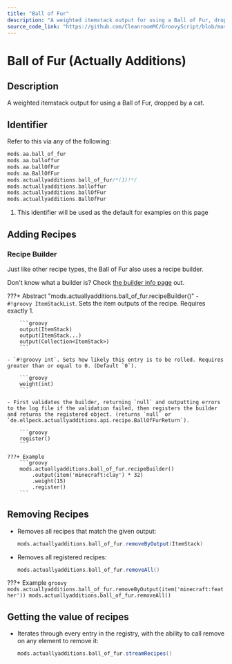 ```yaml
---
title: "Ball of Fur"
description: "A weighted itemstack output for using a Ball of Fur, dropped by a cat."
source_code_link: "https://github.com/CleanroomMC/GroovyScript/blob/master/src/main/java/com/cleanroommc/groovyscript/compat/mods/actuallyadditions/BallOfFur.java"
---
```


# Ball of Fur (Actually Additions)

## Description

A weighted itemstack output for using a Ball of Fur, dropped by a cat.

## Identifier

Refer to this via any of the following:

```groovy hl_lines="5"
mods.aa.ball_of_fur
mods.aa.balloffur
mods.aa.ballOfFur
mods.aa.BallOfFur
mods.actuallyadditions.ball_of_fur/*(1)!*/
mods.actuallyadditions.balloffur
mods.actuallyadditions.ballOfFur
mods.actuallyadditions.BallOfFur
```

1. This identifier will be used as the default for examples on this page

## Adding Recipes

### Recipe Builder

Just like other recipe types, the Ball of Fur also uses a recipe builder.

Don't know what a builder is? Check [the builder info page](../../../groovy/builder.md) out.

???+ Abstract "mods.actuallyadditions.ball_of_fur.recipeBuilder()"
    - `#!groovy ItemStackList`. Sets the item outputs of the recipe. Requires exactly 1.

        ```groovy
        output(ItemStack)
        output(ItemStack...)
        output(Collection<ItemStack>)
        ```

    - `#!groovy int`. Sets how likely this entry is to be rolled. Requires greater than or equal to 0. (Default `0`).

        ```groovy
        weight(int)
        ```

    - First validates the builder, returning `null` and outputting errors to the log file if the validation failed, then registers the builder and returns the registered object. (returns `null` or `de.ellpeck.actuallyadditions.api.recipe.BallOfFurReturn`).

        ```groovy
        register()
        ```

    ???+ Example
        ```groovy
        mods.actuallyadditions.ball_of_fur.recipeBuilder()
            .output(item('minecraft:clay') * 32)
            .weight(15)
            .register()
        ```



## Removing Recipes

- Removes all recipes that match the given output:

    ```groovy
    mods.actuallyadditions.ball_of_fur.removeByOutput(ItemStack)
    ```

- Removes all registered recipes:

    ```groovy
    mods.actuallyadditions.ball_of_fur.removeAll()
    ```

???+ Example
    ```groovy
    mods.actuallyadditions.ball_of_fur.removeByOutput(item('minecraft:feather'))
    mods.actuallyadditions.ball_of_fur.removeAll()
    ```

## Getting the value of recipes

- Iterates through every entry in the registry, with the ability to call remove on any element to remove it:

    ```groovy
    mods.actuallyadditions.ball_of_fur.streamRecipes()
    ```
